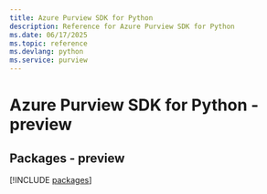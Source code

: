 ```yaml
---
title: Azure Purview SDK for Python
description: Reference for Azure Purview SDK for Python
ms.date: 06/17/2025
ms.topic: reference
ms.devlang: python
ms.service: purview
---
```

# Azure Purview SDK for Python - preview
## Packages - preview
[!INCLUDE [packages](purview-index.md)]